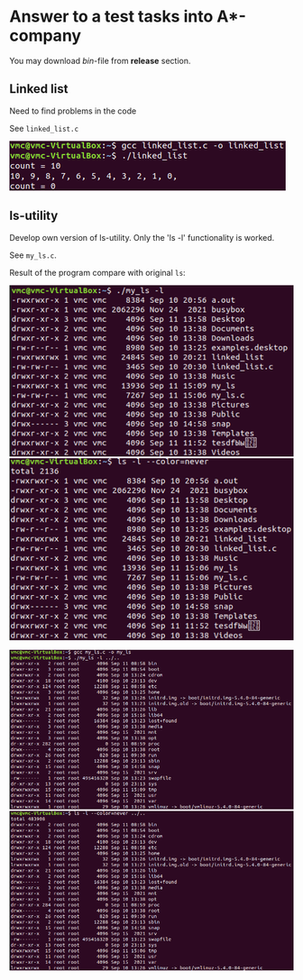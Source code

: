 # Answer to a test tasks into A*-company

You may download *bin*-file from **release** section.

## Linked list
Need to find problems in the code

See `linked_list.c`

![linked list execution](linked_list.png "linked list")

## ls-utility
Develop own version of ls-utility. Only the 'ls -l' functionality is worked.

See `my_ls.c`. 

Result of the program compare with original `ls`:

![my_ls_0](my_ls_0.png "my_ls_0")
![ls_orig_0](ls_orig_0.png "ls_orig_0")

![my_ls_1](my_ls_1.png "my_ls_1")
![ls_orig_1](ls_orig_1.png "ls_orig_1")

